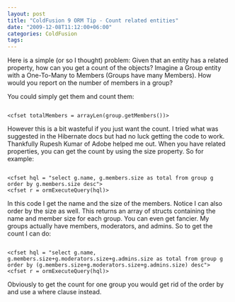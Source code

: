 ```yaml
---
layout: post
title: "ColdFusion 9 ORM Tip - Count related entities"
date: "2009-12-08T11:12:00+06:00"
categories: ColdFusion 
tags: 
---
```


Here is a simple (or so I thought) problem: Given that an entity has a related property, how can you get a count of the objects? Imagine a Group entity with a One-To-Many to Members (Groups have many Members). How would you report on the number of members in a group?
<!--more-->
You could simply get them and count them:

<code>
&lt;cfset totalMembers = arrayLen(group.getMembers())&gt;
</code>

However this is a bit wasteful if you just want the count. I tried what was suggested in the Hibernate docs but had no luck getting the code to work. Thankfully Rupesh Kumar of Adobe helped me out. When you have related properties, you can get the count by using the size property. So for example:

<code>
&lt;cfset hql = "select g.name, g.members.size as total from group g order by g.members.size desc"&gt;
&lt;cfset r = ormExecuteQuery(hql)&gt;
</code>

In this code I get the name and the size of the members. Notice I can also order by the size as well. This returns an array of structs containing the name and member size for each group. You can even get fancier. My groups actually have members, moderators, and admins. So to get the count I can do:

<code>
&lt;cfset hql = "select g.name, g.members.size+g.moderators.size+g.admins.size as total from group g order by (g.members.size+g.moderators.size+g.admins.size) desc"&gt;
&lt;cfset r = ormExecuteQuery(hql)&gt;
</code>

Obviously to get the count for one group you would get rid of the order by and use a where clause instead.